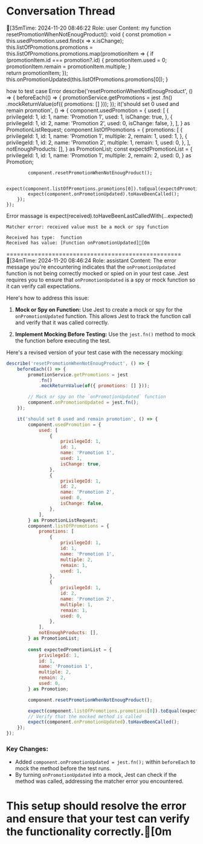 # Conversation Thread

[35mTime: 2024-11-20 08:46:22
Role: user
Content: my function
resetPromotionWhenNotEnougProduct(): void {
        const promotion = this.usedPromotion.used.find(x => x.isChange);    
        this.listOfPromotions.promotions = this.listOfPromotions.promotions.map(promotionItem => {
            if (promotionItem.id === promotion?.id) {
                promotionItem.used = 0;
                promotionItem.remain = promotionItem.multiple;
            }            
            return promotionItem;
        });  
        this.onPromotionUpdated(this.listOfPromotions.promotions[0]); 
    }

how to test case Error
describe('resetPromotionWhenNotEnougProduct', () => {
        beforeEach(() => {
            promotionService.getPromotions = jest
                .fn()
                .mockReturnValue(of({ promotions: [] }));
        });
        it('should set 0 used and remain promotion', () => {
            component.usedPromotion = {
                used: [
                    {
                        privilegeId: 1,
                        id: 1,
                        name: 'Promotion 1',
                        used: 1,
                        isChange: true,
                    },
                    {
                        privilegeId: 1,
                        id: 2,
                        name: 'Promotion 2',
                        used: 0,
                        isChange: false,
                    },
                ],
            } as PromotionListRequest;
            component.listOfPromotions = {
                promotions: [
                    {
                        privilegeId: 1,
                        id: 1,
                        name: 'Promotion 1',
                        multiple: 2,
                        remain: 1,
                        used: 1,
                    },
                    {
                        privilegeId: 1,
                        id: 2,
                        name: 'Promotion 2',
                        multiple: 1,
                        remain: 1,
                        used: 0,
                    },
                ],
                notEnoughProducts: [],
            } as PromotionList;
            const expectdPromotionList = {
                privilegeId: 1,
                id: 1,
                name: 'Promotion 1',
                multiple: 2,
                remain: 2,
                used: 0,
            } as Promotion;

            component.resetPromotionWhenNotEnougProduct();

            expect(component.listOfPromotions.promotions[0]).toEqual(expectdPromotionList);
            expect(component.onPromotionUpdated).toHaveBeenCalled();
        });
    });

Error massage is
expect(received).toHaveBeenLastCalledWith(...expected)

    Matcher error: received value must be a mock or spy function

    Received has type:  function
    Received has value: [Function onPromotionUpdated][0m
==================================================
[34mTime: 2024-11-20 08:46:24
Role: assistant
Content: The error message you're encountering indicates that the `onPromotionUpdated` function is not being correctly mocked or spied on in your test case. Jest requires you to ensure that `onPromotionUpdated` is a spy or mock function so it can verify call expectations.

Here's how to address this issue:

1. **Mock or Spy on Function:** Use Jest to create a mock or spy for the `onPromotionUpdated` function. This allows Jest to track the function call and verify that it was called correctly.

2. **Implement Mocking Before Testing:** Use the `jest.fn()` method to mock the function before executing the test.

Here's a revised version of your test case with the necessary mocking:

```javascript
describe('resetPromotionWhenNotEnougProduct', () => {
    beforeEach(() => {
        promotionService.getPromotions = jest
            .fn()
            .mockReturnValue(of({ promotions: [] }));

        // Mock or spy on the `onPromotionUpdated` function
        component.onPromotionUpdated = jest.fn();
    });

    it('should set 0 used and remain promotion', () => {
        component.usedPromotion = {
            used: [
                {
                    privilegeId: 1,
                    id: 1,
                    name: 'Promotion 1',
                    used: 1,
                    isChange: true,
                },
                {
                    privilegeId: 1,
                    id: 2,
                    name: 'Promotion 2',
                    used: 0,
                    isChange: false,
                },
            ],
        } as PromotionListRequest;
        component.listOfPromotions = {
            promotions: [
                {
                    privilegeId: 1,
                    id: 1,
                    name: 'Promotion 1',
                    multiple: 2,
                    remain: 1,
                    used: 1,
                },
                {
                    privilegeId: 1,
                    id: 2,
                    name: 'Promotion 2',
                    multiple: 1,
                    remain: 1,
                    used: 0,
                },
            ],
            notEnoughProducts: [],
        } as PromotionList;
        
        const expectedPromotionList = {
            privilegeId: 1,
            id: 1,
            name: 'Promotion 1',
            multiple: 2,
            remain: 2,
            used: 0,
        } as Promotion;

        component.resetPromotionWhenNotEnougProduct();

        expect(component.listOfPromotions.promotions[0]).toEqual(expectedPromotionList);
        // Verify that the mocked method is called
        expect(component.onPromotionUpdated).toHaveBeenCalled();
    });
});
```

### Key Changes:
- Added `component.onPromotionUpdated = jest.fn();` within `beforeEach` to mock the method before the test runs.
- By turning `onPromotionUpdated` into a mock, Jest can check if the method was called, addressing the matcher error you encountered.

This setup should resolve the error and ensure that your test can verify the functionality correctly.[0m
==================================================
